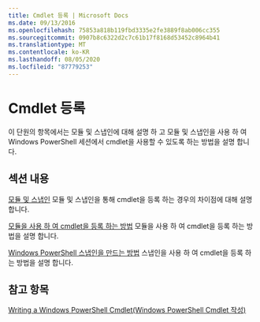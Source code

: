 ```yaml
---
title: Cmdlet 등록 | Microsoft Docs
ms.date: 09/13/2016
ms.openlocfilehash: 75853a818b119fbd3335e2fe3889f8ab006cc355
ms.sourcegitcommit: 0907b8c6322d2c7c61b17f8168d53452c8964b41
ms.translationtype: MT
ms.contentlocale: ko-KR
ms.lasthandoff: 08/05/2020
ms.locfileid: "87779253"
---
```

# <a name="registering-cmdlets"></a>Cmdlet 등록

이 단원의 항목에서는 모듈 및 스냅인에 대해 설명 하 고 모듈 및 스냅인을 사용 하 여 Windows PowerShell 세션에서 cmdlet을 사용할 수 있도록 하는 방법을 설명 합니다.

## <a name="in-this-section"></a>섹션 내용

[모듈 및 스냅인](./modules-and-snap-ins.md) 모듈 및 스냅인을 통해 cmdlet을 등록 하는 경우의 차이점에 대해 설명 합니다.

[모듈을 사용 하 여 cmdlet을 등록 하는 방법](./how-to-import-cmdlets-using-modules.md) 모듈을 사용 하 여 cmdlet을 등록 하는 방법을 설명 합니다.

[Windows PowerShell 스냅인을 만드는 방법](./how-to-create-a-windows-powershell-snap-in.md) 스냅인을 사용 하 여 cmdlet을 등록 하는 방법을 설명 합니다.

## <a name="see-also"></a>참고 항목

[Writing a Windows PowerShell Cmdlet(Windows PowerShell Cmdlet 작성)](../cmdlet/cmdlet-overview.md)
